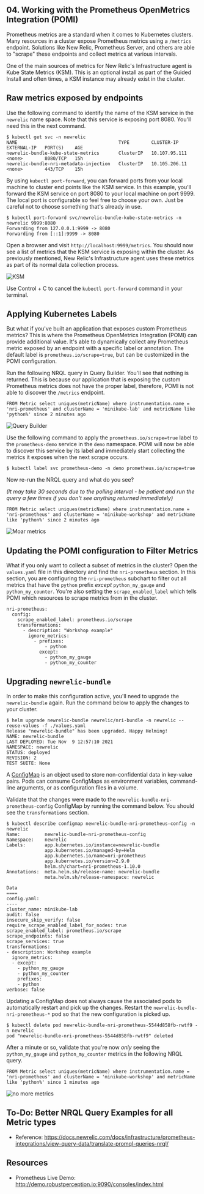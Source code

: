 ## 04. Working with the Prometheus OpenMetrics Integration (POMI)

Prometheus metrics are a standard when it comes to Kubernetes clusters.  Many resources in a cluster expose Prometheus metrics using a `/metrics` endpoint.  Solutions like New Relic, Prometheus Server, and others are able to "scrape" these endpoints and collect metrics at various intervals.

One of the main sources of metrics for New Relic's Infrastructure agent is Kube State Metrics (KSM).  This is an optional install as part of the Guided Install and often times, a KSM instance may already exist in the cluster.

## Raw metrics exposed by endpoints

Use the following command to identify the name of the KSM service in the `newrelic` name space.  Note that this service is exposing port 8080.  You'll need this in the next command.

```
$ kubectl get svc -n newrelic
NAME                                     TYPE        CLUSTER-IP      EXTERNAL-IP   PORT(S)    AGE
newrelic-bundle-kube-state-metrics       ClusterIP   10.107.95.111   <none>        8080/TCP   15h
newrelic-bundle-nri-metadata-injection   ClusterIP   10.105.206.11   <none>        443/TCP    15h
```

By using `kubectl port-forward`, you can forward ports from your local machine to cluster end points like the KSM service.  In this example, you'll forward the KSM service on port 8080 to your local machine on port 9999.  The local port is configurable so feel free to choose your own.  Just be careful not to choose something that's already in use.

```
$ kubectl port-forward svc/newrelic-bundle-kube-state-metrics -n newrelic 9999:8080
Forwarding from 127.0.0.1:9999 -> 8080
Forwarding from [::1]:9999 -> 8080
```


Open a browser and visit `http://localhost:9999/metrics`.  You should now see a list of metrics that the KSM service is exposing within the cluster.  As previously mentioned, New Relic's Infrastructure agent uses these metrics as part of its normal data collection process.

![KSM](https://p191.p3.n0.cdn.getcloudapp.com/items/bLudxKED/4368687f-5551-4462-b1b9-066f98ee134b.jpg?v=2017c2177ba2662fc2a06454e133824a)

Use Control + C to cancel the `kubectl port-forward` command in your terminal.

## Applying Kubernetes Labels

But what if you've built an application that exposes custom Prometheus metrics?  This is where the Prometheus OpenMetrics Integration (POMI) can provide additional value.  It's able to dynamically collect any Prometheus metric exposed by an endpoint with a specific label or annotation.  The default label is `prometheus.io/scrape=true`, but can be customized in the POMI configuration.

Run the following NRQL query in Query Builder.  You'll see that nothing is returned.  This is because our application that is exposing the custom Prometheus metrics does not have the proper label, therefore, POMI is not able to discover the `/metrics` endpoint.

```
FROM Metric select uniques(metricName) where instrumentation.name = 'nri-prometheus' and clusterName = 'minikube-lab' and metricName like 'python%' since 2 minutes ago
```
![Query Builder](https://p191.p3.n0.cdn.getcloudapp.com/items/qGuRrOy1/f82df250-3ca6-4839-8aab-19650cb55267.jpg?v=b5b4307b9867cb29c0522a008a0ee363)

Use the following command to apply the `prometheus.io/scrape=true` label to the `prometheus-demo` service in the `demo` namespace.  POMI will now be able to discover this service by its label and immediately start collecting the metrics it exposes when the next scrape occurs.

```
$ kubectl label svc prometheus-demo -n demo prometheus.io/scrape=true
```
Now re-run the NRQL query and what do you see?

_(It may take 30 seconds due to the polling interval - be patient and run the query a few times if you don't see anything returned immediately)_

```
FROM Metric select uniques(metricName) where instrumentation.name = 'nri-prometheus' and clusterName = 'minikube-workshop' and metricName like 'python%' since 2 minutes ago
```
![Moar metrics](https://p191.p3.n0.cdn.getcloudapp.com/items/7KuAq6qZ/0ac47e14-a90b-4d4b-b6d0-0a321d15b519.jpg?v=68192dbc4f559d64744d1c1d0988be26
)

## Updating the POMI configuration to Filter Metrics

What if you only want to collect a subset of metrics in the cluster?  Open the `values.yaml` file in this directory and find the `nri-prometheus` section.  In this section, you are configuring the `nri-prometheus` subchart to filter out all metrics that have the `python` prefix _except_ `python_my_gauge` and `python_my_counter`.  You're also setting the `scrape_enabled_label` which tells POMI which resources to scrape metrics from in the cluster.

```
nri-prometheus:
  config:
    scrape_enabled_label: prometheus.io/scrape
    transformations:
      - description: "Workshop example"
        ignore_metrics:
          - prefixes:
              - python
            except:
              - python_my_gauge
              - python_my_counter
```
## Upgrading `newrelic-bundle`

In order to make this configuration active, you'll need to upgrade the `newrelic-bundle` again.  Run the command below to apply the changes to your cluster.
```
$ helm upgrade newrelic-bundle newrelic/nri-bundle -n newrelic --reuse-values -f ./values.yaml
Release "newrelic-bundle" has been upgraded. Happy Helming!
NAME: newrelic-bundle
LAST DEPLOYED: Tue Nov  9 12:57:10 2021
NAMESPACE: newrelic
STATUS: deployed
REVISION: 2
TEST SUITE: None
```

A [ConfigMap](https://kubernetes.io/docs/concepts/configuration/configmap/) is an object used to store non-confidential data in key-value pairs.  Pods can consume ConfigMaps as environment variables, command-line arguments, or as configuration files in a volume.

Validate that the changes were made to the `newrelic-bundle-nri-prometheus-config` ConfigMap by running the command below.  You should see the `transformations` section.

```
$ kubectl describe configmap newrelic-bundle-nri-prometheus-config -n newrelic
Name:         newrelic-bundle-nri-prometheus-config
Namespace:    newrelic
Labels:       app.kubernetes.io/instance=newrelic-bundle
              app.kubernetes.io/managed-by=Helm
              app.kubernetes.io/name=nri-prometheus
              app.kubernetes.io/version=2.9.0
              helm.sh/chart=nri-prometheus-1.10.0
Annotations:  meta.helm.sh/release-name: newrelic-bundle
              meta.helm.sh/release-namespace: newrelic

Data
====
config.yaml:
----
cluster_name: minikube-lab
audit: false
insecure_skip_verify: false
require_scrape_enabled_label_for_nodes: true
scrape_enabled_label: prometheus.io/scrape
scrape_endpoints: false
scrape_services: true
transformations:
- description: Workshop example
  ignore_metrics:
  - except:
    - python_my_gauge
    - python_my_counter
    prefixes:
    - python
verbose: false
```
Updating a ConfigMap does not always cause the associated pods to automatically restart and pick up the changes.  Restart the `newrelic-bundle-nri-prometheus-*` pod so that the new configuration is picked up.

```
$ kubectl delete pod newrelic-bundle-nri-prometheus-5544d858fb-rwtf9 -n newrelic
pod "newrelic-bundle-nri-prometheus-5544d858fb-rwtf9" deleted
```

After a minute or so, validate that you're now _only_ seeing the `python_my_gauge` and `python_my_counter` metrics in the following NRQL query.

```
FROM Metric select uniques(metricName) where instrumentation.name = 'nri-prometheus' and clusterName = 'minikube-workshop' and metricName like 'python%' since 1 minutes ago
```
![no more metrics](https://p191.p3.n0.cdn.getcloudapp.com/items/d5u6Nnxq/3c64cf1b-46fa-4f32-942e-f6289628d279.jpg?v=e588426d95bcf87ddd90b605c74168e3)

## To-Do: Better NRQL Query Examples for all Metric types

* Reference: https://docs.newrelic.com/docs/infrastructure/prometheus-integrations/view-query-data/translate-promql-queries-nrql/

## Resources

* Prometheus Live Demo: http://demo.robustperception.io:9090/consoles/index.html